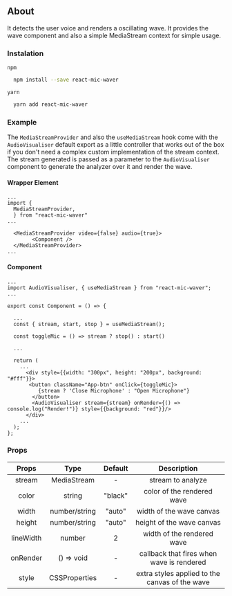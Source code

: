 ## About

It detects the user voice and renders a oscillating wave.
It provides the wave component and also a simple MediaStream context for simple usage.

### Instalation

`npm`

```sh
  npm install --save react-mic-waver
```

`yarn`

```sh
  yarn add react-mic-waver
```

### Example

The `MediaStreamProvider` and also the `useMediaStream` hook come with the `AudioVisualiser` default export as a little controller that works out of the box if you don't need a complex custom implementation of the stream context. The stream generated is passed as a parameter to the `AudioVisualiser` component to generate the analyzer over it and render the wave.

#### Wrapper Element 
```tsx
...
import { 
  MediaStreamProvider, 
  } from "react-mic-waver"
...

  <MediaStreamProvider video={false} audio={true}>
        <Component />
  </MediaStreamProvider>
...
```

#### Component 

```tsx
...
import AudioVisualiser, { useMediaStream } from "react-mic-waver";
...

export const Component = () => {

  ...
  const { stream, start, stop } = useMediaStream();

  const toggleMic = () => stream ? stop() : start()

  ...

  return (
    ...
      <div style={{width: "300px", height: "200px", background: "#fff"}}>
       <button className="App-btn" onClick={toggleMic}>
          {stream ? 'Close Microphone' : "Open Microphone"}
        </button>
        <AudioVisualiser stream={stream} onRender={() => console.log("Render!")} style={{background: "red"}}/>
      </div>
    ...
  );
};

```

### Props

|   Props   |     Type      | Default |                  Description                   |
|:---------:|:-------------:|:-------:|:----------------------------------------------:|
|  stream   |  MediaStream  |    -    |               stream to analyze                |
|   color   |    string     | "black" |           color of the rendered wave           |
|   width   | number/string | "auto"  |            width of the wave canvas            |
|  height   | number/string | "auto"  |           height of the wave canvas            |
| lineWidth |    number     |    2    |           width of the rendered wave           |
| onRender  |  () => void   |    -    |   callback that fires when wave is rendered    |
|   style   | CSSProperties |    -    | extra styles applied to the canvas of the wave |
